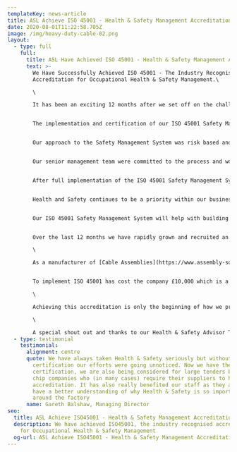 ```yaml
---
templateKey: news-article
title: ASL Achieve ISO 45001 - Health & Safety Management Accreditation
date: 2020-08-01T11:22:58.705Z
image: /img/heavy-duty-cable-02.png
layout:
  - type: full
    full:
      title: ASL Have Achieved ISO 45001 - Health & Safety Management Accreditation
      text: >-
        We Have Successfully Achieved ISO 45001 - The Industry Recognised
        Accreditation for Occupational Health & Safety Management.\

        \

        It has been an exciting 12 months after we set off on the challenge to achieve the exceptionally high Health & Safety standards of ISO 45001, and we are happy to announce that we have done it!


        The implementation and certification of our ISO 45001 Safety Management System took around 6 months to complete. Initially, our external health and safety advisor carried out a gap analysis of our existing safety management processes compared to the requirements of the ISO 45001 standard. This identified where we needed to implement new procedures or processes. Our health and safety advisor then prepared an integrated management system that encompassed our existing ISO 9001 quality process and procedures.


        Our approach to the Safety Management System was risk based and the senior management team worked with our safety advisor to better understand our organisation, context and the internal and external issues that could influence our Safety Management System. From this we identified any interested parties and considered their needs and expectations and deciding upon the scope of the Safety Management System.


        Our senior management team were committed to the process and worked with our safety advisor to develop the health and safety policy and objectives ensuring they were aligned to the strategic direction of ASL. As part of the process we fully engaged with our workforce ensuring that everyone received ISO awareness training ensured the workforce were represented at our health and safety committee meetings and are also part of the Safety Leadership Team.


        After full implementation of the ISO 45001 Safety Management System we carried out our internal audits and a management review meeting ready for our certification audit. Our certification audit went well and we successfully passed the audit without any non conformances being raised. 


        Health and Safety continues to be a priority within our business and we are committed to maintaining a safe working environment and continual improvement.


        Our ISO 45001 Safety Management System will help with building trust and brand integrity by providing an assurance that ASL’s management system meets the requirements of the international standard and will improve our operational performance.


        Over the last 12 months we have rapidly grown and recruited an extra 20 staff. This incredible growth led us to look at how we can ensure that as growth continues, our accidents don't and our safety culture continually improves. Having ISO45001 standards in place ensures all employees feel they are working in a safe environment.\

        \

        As a manufacturer of [Cable Assemblies](https://www.assembly-solutions.com/cable-assemblies), [Wiring Looms](https://www.assembly-solutions.com/wiring-loom) and [Control Panels](https://www.assembly-solutions.com/control-panels), there are many processes involved in making the products which employees need to feel safe. All processes carried out on the factory floor have undergone safety risk assessments to ensure accidents are kept to an absolute minimum. These processes include; Hot Works and manual handling, inclusive of moving heavy cable drums and [control boxes](https://www.assembly-solutions.com/electrical-control-panels).


        To implement ISO 45001 has cost the company £10,000 which is a substantial investment but it is absolutely essential as we strive forward in maintaining our position as the industry leader for [quality cable assembly](https://www.assembly-solutions.com/cable-assembly) services and [wiring harness manufacture](https://www.assembly-solutions.com/wiring-harness) services.\

        \

        Achieving this accreditation is only the beginning of how we prioritise the safety and wellbeing for our workforce and customers. We look forward to the maintaining and continual improvement these new standards and exploring even more ways to become better in these crucial areas.\

        \

        A special shout out and thanks to our Health & Safety Advisor Tony Lundy from TL Safety, who has done an exceptional job implementing the new IMS and helping ASL obtain ISO 45001.
  - type: testimonial
    testimonial:
      alignment: centre
      quote: We have always taken Health & Safety seriously but without the official
        certification our efforts were going unnoticed. Now we have the ISO45001
        certification, we are also being considered for large tenders by blue
        chip companies who (in many cases) require their suppliers to have this
        accreditation. It has also really benefited our staff as they all now
        have a better understanding of why Health & Safety is so important
        around the factory
      name: Gareth Balshaw, Managing Director
seo:
  title: ASL Achieve ISO45001 - Health & Safety Management Accreditation
  description: We have achieved ISO45001, the industry recognised accreditation
    for Occupational Health & Safety Management
  og-url: ASL Achieve ISO45001 - Health & Safety Management Accreditation
---
```

